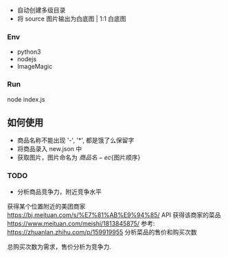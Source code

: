 - 自动创建多级目录
- 将 source 图片输出为白底图 | 1:1 白底图

### Env
- python3
- nodejs
- ImageMagic

### Run
node index.js

## 如何使用
- 商品名称不能出现 '-', '*', 都是饿了么保留字
- 将商品录入 new.json 中
- 获取图片，图片命名为 ${商品名}-ec${图片顺序}

### TODO
- 分析商品竞争力，附近竞争水平

获得某个位置附近的美团商家 https://bj.meituan.com/s/%E7%81%AB%E9%94%85/
API 获得该商家的菜品 https://www.meituan.com/meishi/1813845875/
参考: https://zhuanlan.zhihu.com/p/159919955
分析菜品的售价和购买次数

总购买次数为需求，售价分析为竞争力.